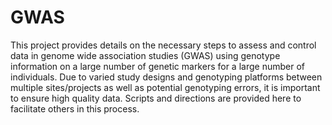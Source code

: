 # GWAS
This project provides details on the necessary steps to assess and control data in genome wide association studies (GWAS) using genotype information on a large number of genetic markers for a large number of individuals. Due to varied study designs and genotyping platforms between multiple sites/projects as well as potential genotyping errors, it is important to ensure high quality data. Scripts and directions are provided here to facilitate others in this process.
